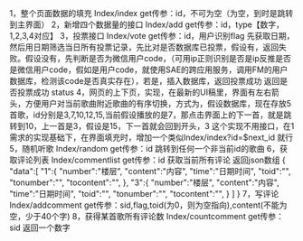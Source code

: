 1，整个页面数据的填充
	Index/index
		get传参：id，不可为空（为空，到时是跳转到主界面）
2，新增四个数据量的接口
	Index/add
		get传参：id，type【数字，1,2,3,4对应】
3，投票接口
	Index/vote
		get传参：id，用户识别flag
		先获取日期，然后用日期筛选当日所有投票记录，先比对是否数据库已投票，假设有，返回失败。假设没有，先判断是否为微信用户code，（可用ip正则识别是否是ip反推是否是微信用户code，假如是用户code，就使用SAE的跨应用服务，调用FM的用户数据库，检测该code是否真实存在），若是，插入数据库，返回投票成功
		返回是否投票成功 status 
4，网页的上下页，实现，在最新的UI稿里，界面有左右箭头，方便用户对当前歌曲附近歌曲的有序切换，方式为，假设数据库，现在存放5首歌，id分别是3,7,10,12,15,当前假设播放的是7，那点击界面上的下一首，就是跳转到10，上一首是3，假设是15，下一首就会回到开头，3
	这个实现不用接口，在1需求的实现基础下，在界面填充时，增加一个类似Index/index?id=$next_id 就行
5，随机听歌
	Index/random
		get传参：id
		跳转到任何一个非当前id的歌曲
6，获取评论列表
	Index/commentlist
		get传参：id
		获取当前所有评论
		返回json数组
		{
			"data":[
				"1":{
					"number":"楼层",
					"content":"内容",
					"time":"日期时间",
					"toid":"",
					"tonumber":"",
					"tocontent":"",
				},
				"3":{
					"number":"楼层",
					"content":"内容",
					"time":"日期时间",
					"toid":"",
					"tonumber":"",
					"tocontent":"",
				}
			]
		}
7，写评论
	Index/addcomment
	get传参：sid,flag,toid(为0，则为空指向),content(不能为空，少于40个字)
8，获得某首歌所有评论数
	Index/countcomment
	get传参：sid
	返回一个数字
		

